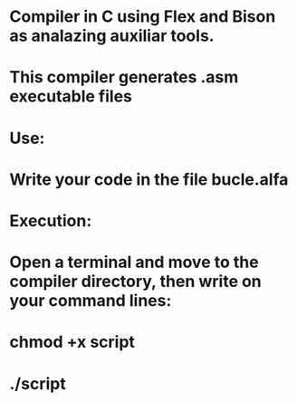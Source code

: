 # Compiler in C using Flex and Bison as analazing auxiliar tools.
# This compiler generates .asm executable files
#
#
# Use:
#
# Write your code in the file bucle.alfa
#
#
# Execution:
# Open a terminal and move to the compiler directory, then write on your command lines:
# chmod +x script
# ./script
#
